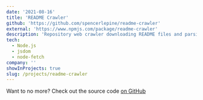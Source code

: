 ```yaml
---
date: '2021-08-16'
title: 'README Crawler'
github: 'https://github.com/spencerlepine/readme-crawler'
external: 'https://www.npmjs.com/package/readme-crawler'
description: 'Repository web crawler downloading README files and parsing URLs'
tech:
  - Node.js
  - jsdom
  - node-fetch
company: ''
showInProjects: true
slug: /projects/readme-crawler
---
```


Want to no more? Check out the source code [on GitHub](https://github.com/spencerlepine/readme-crawler)
